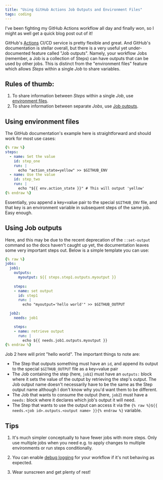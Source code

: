 ```yaml
---
title: "Using GitHub Actions Job Outputs and Environment Files"
tags: coding
---
```


I've been fighting my GitHub Actions workflow all day and finally won, so I
might as well get a quick blog post out of it!

<!-- more -->

GitHub's [Actions](https://docs.github.com/en/actions) CI/CD service is pretty
flexible and great. And GitHub's documentation is stellar overall, but there is
a very useful yet under-documented feature called "Job outputs". Namely, your
workflow Jobs (remember, a Job is a collection of Steps) can have outputs that
can be used by other jobs. This is distinct from the "environment files" feature
which allows *Steps* within a single *Job* to share variables.

## Rules of thumb:
1. To share information between *Steps* within a single *Job*, use [environment
   files](https://docs.github.com/en/actions/using-workflows/workflow-commands-for-github-actions#environment-files).
2. To share information between separate *Jobs*, use [Job
   outputs](https://docs.github.com/en/actions/using-jobs/defining-outputs-for-jobs).

## Using environment files

The GitHub documentation's example here is straightforward and should work for
most use cases:

```yaml
{% raw %}
steps:
  - name: Set the value
    id: step_one
    run: |
      echo "action_state=yellow" >> $GITHUB_ENV
  - name: Use the value
    id: step_two
    run: |
      echo "${{ env.action_state }}" # This will output 'yellow'
{% endraw %}
```

Essentially, you append a key=value pair to the special `$GITHUB_ENV` file, and
that key is an environment variable in subsequent steps of the same job. Easy
enough.

## Using Job outputs

Here, and this may be due to the recent deprecation of the `::set-output`
command so the docs haven't caught up yet, the documentation leaves some very
important steps out. Below is a simple template you can use:

```yaml
{% raw %}
jobs:
  job1:
    outputs:
      myoutput: ${{ steps.step1.outputs.myoutput }}
    
    steps:
    - name: set output
      id: step1
      run: |
        echo "myoutput='hello world'" >> $GITHUB_OUTPUT

  job2:
    needs: job1

    steps:
    - name: retrieve output
      run: |
        echo ${{ needs.job1.outputs.myoutput }}
{% endraw %}
```

Job 2 here will print "hello world". The important things to note are:
- The Step that outputs something must have an `id`, and append its output to
  the special `$GITHUB_OUTPUT` file as a key=value pair
- The Job containing the step (here, `job1`) must have an `outputs:` block where
  it sets the value of the output by retrieving the step's output. The Job
  output name doesn't necessarily have to be the same as the Step output name
  although I don't know why you'd want them to be different.
- The Job that wants to consume the output (here, `job2`) must have a `needs:`
  block where it declares which job's output it will need.
- The Step that wants to use the output can access it via the `{% raw %}${{ needs.<job
  id>.outputs.<output name> }}{% endraw %}` variable.

## Tips

1. It's much simpler conceptually to have fewer jobs with more steps. Only use
   multiple jobs when you need e.g. to apply changes to multiple environments or
   run steps conditionally.

2. You can enable [debug
   logging](https://docs.github.com/en/actions/monitoring-and-troubleshooting-workflows/enabling-debug-logging)
   for your workflow if it's not behaving as expected.

3. Wear sunscreen and get plenty of rest!
